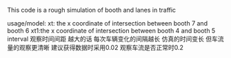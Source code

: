 This code is a rough simulation of booth and lanes in traffic

usage/model:
xt: the x coordinate of intersection between booth 7 and booth 6
xt1:the x coordinate of intersection between booth 4 and booth 5
interval 观察时间间距 越大的话 每次车辆变化的间隔越长 仿真的时间变长 但车流量的观察更清晰 
			建议获得数据时采用0.02 观察车流是否正常时0.2